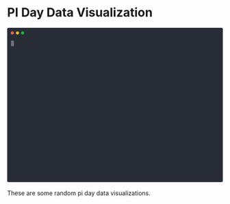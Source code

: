 # PI Day Data Visualization

![scrolling example](https://raw.githubusercontent.com/ThatCreeper/pi-day-vis/master/renders/scrolling.svg?sanitize=true)

These are some random pi day data visualizations.